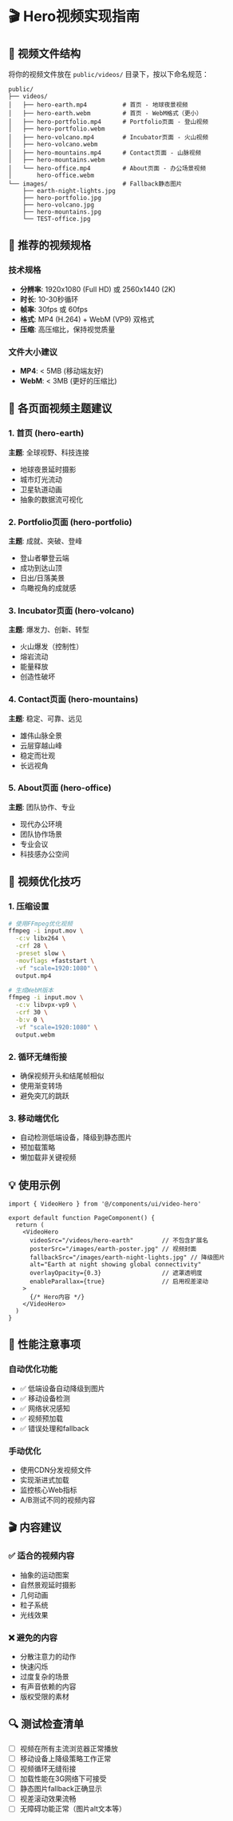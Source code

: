 # 🎬 Hero视频实现指南

## 📁 视频文件结构

将你的视频文件放在 `public/videos/` 目录下，按以下命名规范：

```
public/
├── videos/
│   ├── hero-earth.mp4          # 首页 - 地球夜景视频
│   ├── hero-earth.webm         # 首页 - WebM格式（更小）
│   ├── hero-portfolio.mp4      # Portfolio页面 - 登山视频
│   ├── hero-portfolio.webm
│   ├── hero-volcano.mp4        # Incubator页面 - 火山视频
│   ├── hero-volcano.webm
│   ├── hero-mountains.mp4      # Contact页面 - 山脉视频
│   ├── hero-mountains.webm
│   └── hero-office.mp4         # About页面 - 办公场景视频
│       hero-office.webm
└── images/                     # Fallback静态图片
    ├── earth-night-lights.jpg
    ├── hero-portfolio.jpg
    ├── hero-volcano.jpg
    ├── hero-mountains.jpg
    └── TEST-office.jpg
```

## 🎯 推荐的视频规格

### 技术规格
- **分辨率**: 1920x1080 (Full HD) 或 2560x1440 (2K)
- **时长**: 10-30秒循环
- **帧率**: 30fps 或 60fps
- **格式**: MP4 (H.264) + WebM (VP9) 双格式
- **压缩**: 高压缩比，保持视觉质量

### 文件大小建议
- **MP4**: < 5MB (移动端友好)
- **WebM**: < 3MB (更好的压缩比)

## 🎨 各页面视频主题建议

### 1. 首页 (hero-earth)
**主题**: 全球视野、科技连接
- 地球夜景延时摄影
- 城市灯光流动
- 卫星轨道动画
- 抽象的数据流可视化

### 2. Portfolio页面 (hero-portfolio)  
**主题**: 成就、突破、登峰
- 登山者攀登云端
- 成功到达山顶
- 日出/日落美景
- 鸟瞰视角的成就感

### 3. Incubator页面 (hero-volcano)
**主题**: 爆发力、创新、转型
- 火山爆发（控制性）
- 熔岩流动
- 能量释放
- 创造性破坏

### 4. Contact页面 (hero-mountains)
**主题**: 稳定、可靠、远见
- 雄伟山脉全景
- 云层穿越山峰
- 稳定而壮观
- 长远视角

### 5. About页面 (hero-office)
**主题**: 团队协作、专业
- 现代办公环境
- 团队协作场景
- 专业会议
- 科技感办公空间

## 🔧 视频优化技巧

### 1. 压缩设置
```bash
# 使用FFmpeg优化视频
ffmpeg -i input.mov \
  -c:v libx264 \
  -crf 28 \
  -preset slow \
  -movflags +faststart \
  -vf "scale=1920:1080" \
  output.mp4

# 生成WebM版本
ffmpeg -i input.mov \
  -c:v libvpx-vp9 \
  -crf 30 \
  -b:v 0 \
  -vf "scale=1920:1080" \
  output.webm
```

### 2. 循环无缝衔接
- 确保视频开头和结尾帧相似
- 使用渐变转场
- 避免突兀的跳跃

### 3. 移动端优化
- 自动检测低端设备，降级到静态图片
- 预加载策略
- 懒加载非关键视频

## 💡 使用示例

```tsx
import { VideoHero } from '@/components/ui/video-hero'

export default function PageComponent() {
  return (
    <VideoHero
      videoSrc="/videos/hero-earth"        // 不包含扩展名
      posterSrc="/images/earth-poster.jpg" // 视频封面
      fallbackSrc="/images/earth-night-lights.jpg" // 降级图片
      alt="Earth at night showing global connectivity"
      overlayOpacity={0.3}                 // 遮罩透明度
      enableParallax={true}                // 启用视差滚动
    >
      {/* Hero内容 */}
    </VideoHero>
  )
}
```

## 📱 性能注意事项

### 自动优化功能
- ✅ 低端设备自动降级到图片
- ✅ 移动设备检测
- ✅ 网络状况感知
- ✅ 视频预加载
- ✅ 错误处理和fallback

### 手动优化
- 使用CDN分发视频文件
- 实现渐进式加载
- 监控核心Web指标
- A/B测试不同的视频内容

## 🎬 内容建议

### ✅ 适合的视频内容
- 抽象的运动图案
- 自然景观延时摄影
- 几何动画
- 粒子系统
- 光线效果

### ❌ 避免的内容
- 分散注意力的动作
- 快速闪烁
- 过度复杂的场景
- 有声音依赖的内容
- 版权受限的素材

## 🔍 测试检查清单

- [ ] 视频在所有主流浏览器正常播放
- [ ] 移动设备上降级策略工作正常
- [ ] 视频循环无缝衔接
- [ ] 加载性能在3G网络下可接受
- [ ] 静态图片fallback正确显示
- [ ] 视差滚动效果流畅
- [ ] 无障碍功能正常（图片alt文本等） 